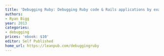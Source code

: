 ```yaml
---
title: 'Debugging Ruby: Debugging Ruby code & Rails applications by example'
authors:
- Ryan Bigg
year: 2013
categories:
- debugging
prices: 'ebook: $10'
editor: Self Published
home_url: https://leanpub.com/debuggingruby
---
```

